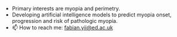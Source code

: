 - Primary interests are myopia and perimetry.
- Developing artificial intelligence models to predict myopia onset, progression and risk of pathologic myopia.
- 📫 How to reach me: fabian.yii@ed.ac.uk

<!---
fyii200/fyii200 is a ✨ special ✨ repository because its `README.md` (this file) appears on your GitHub profile.
You can click the Preview link to take a look at your changes.
--->
